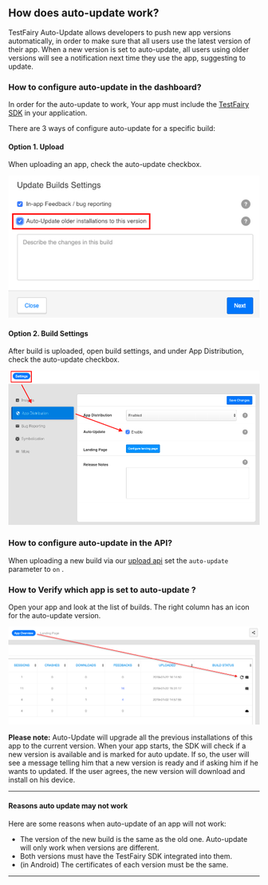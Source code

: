 ## How does auto-update work?
TestFairy Auto-Update allows developers to push new app versions automatically, in order to make sure that all users use the latest version of their app. When a new version is set to auto-update, all users using older versions will see a notification next time they use the app, suggesting to update.

### How to configure auto-update in the dashboard?
In order for the auto-update to work, Your app must include the [TestFairy SDK](https://docs.testfairy.com/SDK/Adding_The_SDK_To_Your_App.html) in your application.

There are 3 ways of configure auto-update for a specific build:

#### Option 1. Upload 

When uploading an app, check the auto-update checkbox.

![TestFairy build settings ](/img/auto-update-img2.png)

#### Option 2. Build Settings

After build is uploaded, open build settings, and under App Distribution, check the auto-update checkbox.

![TestFairy build settings ](/img/auto-update-img1.png)

### How to configure auto-update in the API?

When uploading a new build via our [upload api](https://docs.testfairy.com/API/Upload_API.html) set the `auto-update` parameter to `on` .

### How to Verify which app is set to auto-update ?

Open your app and look at the list of builds. The right column has an icon for the auto-update version.

![](/img/auto-update-dashboard-place.png)

**Please note:** Auto-Update will upgrade all the previous installations of this app to the current version. 
When your app starts, the SDK will check if a new version is available and is marked for auto update.
If so, the user will see a message telling him that a new version is ready and if asking him if he wants to updated.
If the user agrees, the new version will download and install on his device. 

---------
#### Reasons auto update may not work
Here are some reasons when auto-update of an app will not work:
* The version of the new build is the same as the old one. Auto-update will only work when versions are different.
* Both versions must have the TestFairy SDK integrated into them.
* (in Android) The certificates of each version must be the same.
----------
